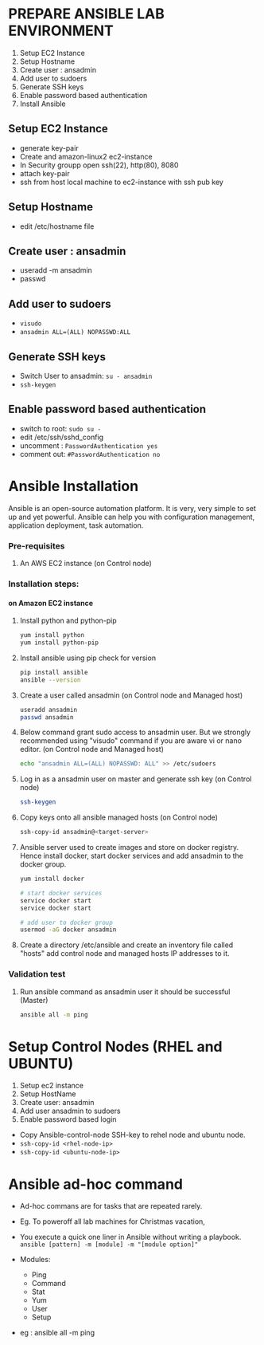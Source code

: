 # PREPARE ANSIBLE LAB ENVIRONMENT

1. Setup EC2 Instance
2. Setup Hostname
3. Create user : ansadmin
4. Add user to sudoers
5. Generate SSH keys
6. Enable password based authentication 
7. Install Ansible

## Setup EC2 Instance
- generate key-pair
- Create and amazon-linux2 ec2-instance
- In Security groupp open ssh(22), http(80), 8080
- attach key-pair
- ssh from host local machine to ec2-instance with ssh pub key

## Setup Hostname
- edit /etc/hostname file

## Create user : ansadmin
- useradd -m ansadmin
- passwd

## Add user to sudoers

- `visudo` 
- `ansadmin ALL=(ALL) NOPASSWD:ALL`

## Generate SSH keys
- Switch User to ansadmin: `su - ansadmin`
- `ssh-keygen`

## Enable password based authentication 
- switch to root: ` sudo su - `
- edit /etc/ssh/sshd_config
- uncomment : ` PasswordAuthentication yes `
- comment out: ` #PasswordAuthentication no `

# Ansible Installation

Ansible is an open-source automation platform. It is very, very simple to set up and yet powerful. Ansible can help you with configuration management, application deployment, task automation.

### Pre-requisites

1. An AWS EC2 instance (on Control node)

### Installation steps:
#### on Amazon EC2 instance

1. Install python and python-pip
   ```sh
   yum install python
   yum install python-pip
   ```
1. Install ansible using pip check for version
    ```sh
    pip install ansible
   ansible --version
   ```
   
1. Create a user called ansadmin (on Control node and Managed host)  
   ```sh
   useradd ansadmin
   passwd ansadmin
   ```
1. Below command grant sudo access to ansadmin user. But we strongly recommended using "visudo" command if you are aware vi or nano editor.  (on Control node and Managed host)
   ```sh
   echo "ansadmin ALL=(ALL) NOPASSWD: ALL" >> /etc/sudoers
   ```
   
1. Log in as a ansadmin user on master and generate ssh key (on Control node)
   ```sh 
   ssh-keygen
   ```
1. Copy keys onto all ansible managed hosts (on Control node)
   ```sh 
   ssh-copy-id ansadmin@<target-server>
   ```

1. Ansible server used to create images and store on docker registry. Hence install docker, start docker services and add ansadmin to the docker group. 
   ```sh
   yum install docker
   
   # start docker services 
   service docker start
   service docker start 
   
   # add user to docker group 
   usermod -aG docker ansadmin

   ```
1. Create a directory /etc/ansible and create an inventory file called "hosts" add control node and managed hosts IP addresses to it. 
 
### Validation test

   
1. Run ansible command as ansadmin user it should be successful (Master)
   ```sh 
   ansible all -m ping
   ```

# Setup Control Nodes (RHEL and UBUNTU)

1. Setup ec2 instance
2. Setup HostName
3. Create user: ansadmin
4. Add user ansadmin to sudoers
5. Enable password based login

- Copy Ansible-control-node SSH-key to rehel node and ubuntu node.
- ` ssh-copy-id <rhel-node-ip> `
- ` ssh-copy-id <ubuntu-node-ip> `

# Ansible ad-hoc command

- Ad-hoc commans are for tasks that are repeated rarely.
- Eg. To poweroff all lab machines for Christmas vacation, 
- You execute a quick one liner in Ansible without writing a playbook.
` ansible [pattern] -m [module] -m "[module option]" `

- Modules:
  - Ping
  - Command
  - Stat
  - Yum
  - User
  - Setup

- eg : ansible all -m ping 